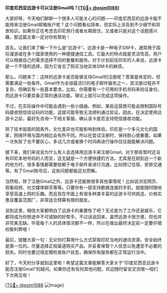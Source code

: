 **印度尼西亚远游卡可以注册Gmail吗？[[TG💪+ @esim1088](https://t.me/s/esim1088)]**

大家好呀，今天咱们聊聊一个很多人可能关心的问题——印度尼西亚的远游卡能不能用来注册Gmail邮箱账户呢？这个问题看似简单，但实际上涉及到不少细节和背景知识。如果你正在考虑去印尼旅行或者长期居住，又或者只是对这个话题感兴趣，那这篇文章一定对你有帮助！

首先，让我们来了解一下什么是“远游卡”。远游卡是一种电子SIM卡，通常用于国际漫游或在多个国家使用的一种便捷通信工具。它最大的特点就是灵活性高，用户可以根据自己的需求选择不同的套餐和服务。对于计划前往印尼的人来说，远游卡是一个不错的选择，因为它省去了购买当地实体SIM卡的麻烦。

那么，问题来了：这样的远游卡是否能够支持Gmail的注册呢？答案是肯定的，但需要满足一些条件。Gmail作为全球最流行的电子邮件服务之一，其注册过程并不复杂，但确实有一些基本要求。比如，你需要有一个可用的手机号码来验证身份。而远游卡只要具备正常的通话功能，理论上就可以完成这项操作。

不过，在实际操作中可能会遇到一些小插曲。例如，某些运营商可能会限制国际号码接收短信验证码的功能，这就可能导致无法顺利通过验证。因此，在决定使用远游卡之前，最好先咨询一下相关客服，确认该卡是否支持短信接收功能。

除了技术层面的因素外，文化差异也可能影响到体验。印尼是一个多元文化的国家，网络环境与国内相比会有所不同。所以在尝试注册时，保持耐心很重要。如果一次失败了也不要灰心，多试几次或者换个时间再进行操作往往就能解决问题。

接下来，我们来说说为什么有人会选择用远游卡来注册Gmail。对于那些暂时还没有印尼本地号码的人而言，这无疑是一个方便快捷的方法。尤其是在刚到达一个新的地方时，很多事情都需要依赖于电子邮件来进行沟通，比如预订住宿、安排交通等。有了Gmail账号后，这些问题都能迎刃而解。

当然啦，除了注册Gmail之外，远游卡还能做很多其他事情呢！比如说浏览网页、观看视频、社交媒体聊天等等。只要你有一部支持数据连接的手机，就能随时随地享受高速上网的乐趣。而且现在市面上有很多种类丰富的远游卡可供挑选，价格实惠且覆盖范围广，非常适合预算有限的朋友。

说到这里，相信大家都明白了远游卡的重要性了吧？无论是为了工作还是娱乐，它都将成为你旅途中不可或缺的好帮手。不过话说回来，虽然远游卡很方便，但也并非完美无缺。毕竟每个人的具体情况都不一样，所以在做出最终决定前一定要仔细权衡利弊哦！

最后，提醒大家一句：无论你打算用什么方式获取印尼当地的通讯资源，安全始终是第一位的。尽量选择正规渠道购买产品，并妥善保管个人信息以免遭受不必要的损失。同时也要记得定期检查账户状态，确保所有服务都在正常运行当中。

好了，今天的分享就到这里啦！希望这篇文章能解答大家关于“印度尼西亚远游卡能否注册Gmail”的疑问。如果你还有任何其他问题，欢迎随时留言交流哦～咱们下次再见啦！

[[TG💪+ @esim1088](https://t.me/s/esim1088) ![Image](https://i.postimg.cc/4NQfJmqS/Snipaste-2025-05-13-00-14-12.png)]